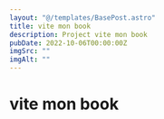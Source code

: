 ```yaml
---
layout: "@/templates/BasePost.astro"
title: vite mon book
description: Project vite mon book
pubDate: 2022-10-06T00:00:00Z
imgSrc: ""
imgAlt: ""
---
```


# vite mon book